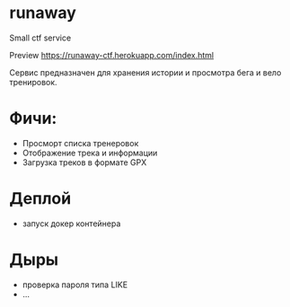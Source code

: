 # runaway
Small ctf service

Preview https://runaway-ctf.herokuapp.com/index.html

Сервис предназначен для хранения истории и просмотра бега и вело тренировок.

# Фичи: 

* Просморт списка тренеровок
* Отображение трека и информации
* Загрузка треков в формате GPX

# Деплой

* запуск докер контейнера

# Дыры

* проверка пароля типа LIKE
* ...	